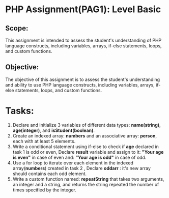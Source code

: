 # PHP Assignment(PAG1): Level Basic
## Scope:
This assignment is intended to assess the student's understanding of PHP language constructs, including variables, arrays, if-else statements, loops, and custom functions.
## Objective:
The objective of this assignment is to assess the student's understanding and ability to use PHP language constructs, including variables, arrays, if-else statements, loops, and custom functions.
# Tasks:
1. Declare and initialize 3 variables of different data types: **name(string)**, **age(integer)**, and **isStudent(boolean)**.
2. Create an indexed array: **numbers**  and an associative array: **person**, each with at least 5 elements.
3. Write a conditional statement using if-else to check if **age** declared in task 1 is odd or even, Declare **result** variable and assign to it: **"Your age is even"** in case of even and: **"Your age is odd"** in case of odd.
4. Use a for loop to iterate over each element in the indexed array(**numbers**) created in task 2 , Declare **oddarr** : it's new array should contains each odd element.
5. Write a custom function named: **repeatString** that takes two arguments, an integer and a string, and returns the string repeated the number of times specified by the integer.
